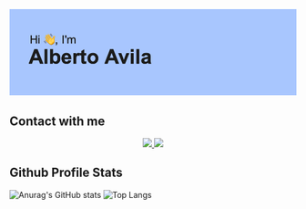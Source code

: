 
![Logo](https://github.com/datalbert/datalbert/blob/main/header.png)

## Contact with me

<p align="center">
  <a href="mailto:albertoaf0520@gmail.com">
    <img src="https://skillicons.dev/icons?i=gmail" />
  </a>
   <a href="https://www.linkedin.com/in/albertoavilafdez/">
    <img src="https://skillicons.dev/icons?i=linkedin" />
  </a>
</p>

## Github Profile Stats
![Anurag's GitHub stats](https://github-readme-stats.vercel.app/api?username=datalbert&show_icons=true&theme=transparent)
![Top Langs](https://github-readme-stats.vercel.app/api/top-langs/?username=datalbert&hide_progress=false)

